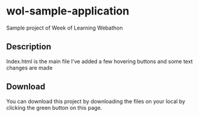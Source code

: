 # wol-sample-application

Sample project of Week of Learning Webathon

## Description

Index.html is the main file
I've added a few hovering buttons and some text changes are made

## Download

You can download this project by downloading the files on your local by clicking the green button on this page.
